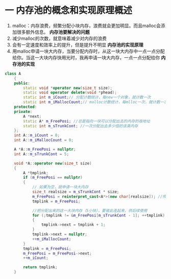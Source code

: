 # 一 内存池的概念和实现原理概述
1. malloc：内存浪费，频繁分配小块内存，浪费就会更加明显。而且malloc会添加很多额外信息。
**内存池要解决的问题**
2. 减少malloc的次数，就意味着减少对内存的浪费
3. 会有一定速度和效率上的提升，但是提升不明显
**内存池的实现原理**
4. 用malloc申请一块大内存，当要分配内存时，从这一块大内存中一点一点分配给你。当这一大块内存快用光时，我再申请一块大内存，一点一点分配给你
**内存池的实现**
```c++
class A
	{
	public:
		static void *operator new(size_t size);
		static void operator delete(void *phead);
		static int m_iCount;// 分配计数统计，每new一个对象，就计数一次
		static int m_iMallocCount;// malloc计数统计，每mlloc一次，就计数一次
	protected:
	private:
		A *next;
		static A* m_FreePosi; //总是指向一块可以分配出去的内存的收地址
		static int m_sTrunkCont; //一次分配出去多少倍的该类内存
	};
	int A::m_iCount = 0;
	int A::m_iMallocCount = 0;

	A *A::m_FreePosi = nullptr;
	int A::m_sTrunkCont = 5;

	void *A::operator new(size_t size)
	{
		A *tmplink;
		if (m_FreePosi == nullptr)
		{
			// 如果为空，就申请一块大内存
			size_t realsize = m_sTrunkCont * size;
			m_FreePosi = reinterpret_cast<A*>(new char[realsize]); //传统new，调用系统底层的malloc
			tmplink = m_FreePosi;

			//把分配出来的这一大块内存（5小块），要彼此连起来，供后续使用
			for (;tmplink != &m_FreePosi[m_sTrunkCont - 1]; ++tmplink)
			{
				tmplink->next = tmplink + 1;
			}
			tmplink->next = nullptr;
			++m_iMallocCount;
		}
		tmplink = m_FreePosi;
		m_FreePosi = m_FreePosi->next;
		++m_iCount;

		return tmplink;
	}
```
